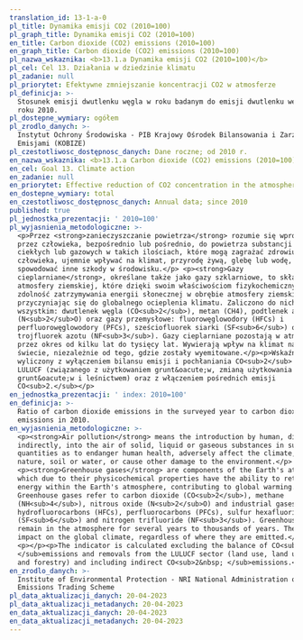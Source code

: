 ```yaml
---
translation_id: 13-1-a-0
pl_title: Dynamika emisji CO2 (2010=100)
pl_graph_title: Dynamika emisji CO2 (2010=100)
en_title: Carbon dioxide (CO2) emissions (2010=100)
en_graph_title: Carbon dioxide (CO2) emissions (2010=100)
pl_nazwa_wskaznika: <b>13.1.a Dynamika emisji CO2 (2010=100)</b>
pl_cel: Cel 13. Działania w dziedzinie klimatu
pl_zadanie: null
pl_priorytet: Efektywne zmniejszanie koncentracji CO2 w atmosferze
pl_definicja: >-
  Stosunek emisji dwutlenku węgla w roku badanym do emisji dwutlenku węgla w
  roku 2010.
pl_dostepne_wymiary: ogółem
pl_zrodlo_danych: >-
  Instytut Ochrony Środowiska - PIB Krajowy Ośrodek Bilansowania i Zarządzania
  Emisjami (KOBIZE)
pl_czestotliwosc_dostępnosc_danych: Dane roczne; od 2010 r.
en_nazwa_wskaznika: <b>13.1.a Carbon dioxide (CO2) emissions (2010=100)</b>
en_cel: Goal 13. Climate action
en_zadanie: null
en_priorytet: Effective reduction of CO2 concentration in the atmosphere
en_dostepne_wymiary: total
en_czestotliwosc_dostępnosc_danych: Annual data; since 2010
published: true
pl_jednostka_prezentacji: ' 2010=100'
pl_wyjasnienia_metodologiczne: >-
  <p>Przez <strong>zanieczyszczanie powietrza</strong> rozumie się wprowadzanie
  przez człowieka, bezpośrednio lub pośrednio, do powietrza substancji stałych,
  ciekłych lub gazowych w takich ilościach, które mogą zagrażać zdrowiu
  człowieka, ujemnie wpływać na klimat, przyrodę żywą, glebę lub wodę, a także
  spowodować inne szkody w środowisku.</p> <p><strong>Gazy
  cieplarniane</strong>, określane także jako gazy szklarniowe, to składniki
  atmosfery ziemskiej, które dzięki swoim właściwościom fizykochemicznym mają
  zdolność zatrzymywania energii słonecznej w obrębie atmosfery ziemskiej,
  przyczyniając się do globalnego ocieplenia klimatu. Zaliczono do nich przede
  wszystkim: dwutlenek węgla (CO<sub>2</sub>), metan (CH4), podtlenek azotu
  (N<sub>2</sub>O) oraz gazy przemysłowe: fluorowęglowodory (HFCs) i
  perfluorowęglowodory (PFCs), sześciofluorek siarki (SF<sub>6</sub>) oraz
  trojfluorek azotu (NF<sub>3</sub>). Gazy cieplarniane pozostają w atmosferze
  przez okres od kilku lat do tysięcy lat. Wywierają wpływ na klimat na całym
  świecie, niezależnie od tego, gdzie zostały wyemitowane.</p><p>Wskaźnik został
  wyliczony z wyłączeniem bilansu emisji i pochłaniania CO<sub>2</sub> z sektora
  LULUCF (związanego z użytkowaniem grunt&oacute;w, zmianą użytkowania
  grunt&oacute;w i leśnictwem) oraz z włączeniem pośrednich emisji
  CO<sub>2.</sub></p>
en_jednostka_prezentacji: ' index: 2010=100'
en_definicja: >-
  Ratio of carbon dioxide emissions in the surveyed year to carbon dioxide
  emissions in 2010.
en_wyjasnienia_metodologiczne: >-
  <p><strong>Air pollution</strong> means the introduction by human, directly or
  indirectly, into the air of solid, liquid or gaseous substances in such
  quantities as to endanger human health, adversely affect the climate, living
  nature, soil or water, or cause other damage to the environment.</p>
  <p><strong>Greenhouse gases</strong> are components of the Earth's atmosphere,
  which due to their physicochemical properties have the ability to retain solar
  energy within the Earth's atmosphere, contributing to global warming.
  Greenhouse gases refer to carbon dioxide (CO<sub>2</sub>), methane
  (NH<sub>4</sub>), nitrous oxide (N<sub>2</sub>O) and industrial gases:
  hydrofluorocarbons (HFCs), perfluorocarbons (PFCs), sulfur hexafluoride
  (SF<sub>6</sub>) and nitrogen trifluoride (NF<sub>3</sub>). Greenhouse gases
  remain in the atmosphere for several years to thousands of years. They have an
  impact on the global climate, regardless of where they are emitted.</p>
  <p></p><p>The indicator is calculated excluding the balance of CO<sub>2
  </sub>emissions and removals from the LULUCF sector (land use, land use change
  and forestry) and including indirect CO<sub>2&nbsp; </sub>emissions.</p>
en_zrodlo_danych: >-
  Institute of Environmental Protection - NRI National Administration of the
  Emissions Trading Scheme
pl_data_aktualizacji_danych: 20-04-2023
pl_data_aktualizacji_metadanych: 20-04-2023
en_data_aktualizacji_danych: 20-04-2023
en_data_aktualizacji_metadanych: 20-04-2023
---
```


